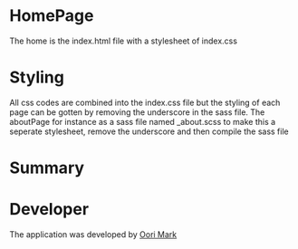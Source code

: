 # HomePage
The home is the index.html file with a stylesheet of index.css

# Styling
All css codes are combined into the index.css file but the styling of each page can be gotten by removing the underscore in the sass file.
 The aboutPage for instance as a sass file named _about.scss to make this a seperate stylesheet, remove the underscore and then compile the sass file

# Summary

# Developer
 The application was developed by [Oori Mark](oorimark.netlify.app)


